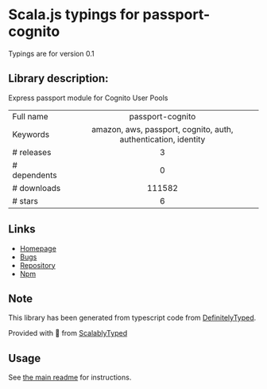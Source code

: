 
# Scala.js typings for passport-cognito

Typings are for version 0.1

## Library description:
Express passport module for Cognito User Pools

|                    |                 |
| ------------------ | :-------------: |
| Full name          | passport-cognito |
| Keywords           | amazon, aws, passport, cognito, auth, authentication, identity |
| # releases         | 3 |
| # dependents       | 0 |
| # downloads        | 111582 |
| # stars            | 6 |

## Links
- [Homepage](https://github.com/kndt84/passport-cognito#readme)
- [Bugs](https://github.com/kndt84/passport-cognito/issues)
- [Repository](https://github.com/kndt84/passport-cognito)
- [Npm](https://www.npmjs.com/package/passport-cognito)
    


## Note
This library has been generated from typescript code from [DefinitelyTyped](https://definitelytyped.org).

Provided with :purple_heart: from [ScalablyTyped](https://github.com/oyvindberg/ScalablyTyped)

## Usage
See [the main readme](../../readme.md) for instructions.


